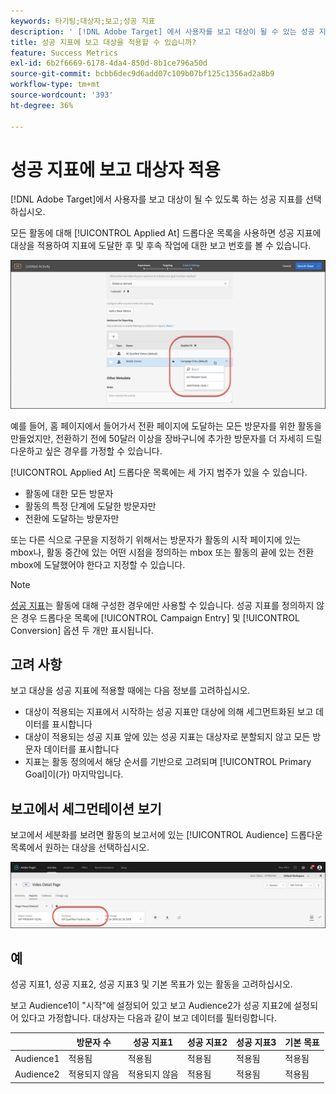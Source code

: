 ```yaml
---
keywords: 타기팅;대상자;보고;성공 지표
description: ' [!DNL Adobe Target] 에서 사용자를 보고 대상이 될 수 있는 성공 지표를 선택하는 방법을 알아봅니다.'
title: 성공 지표에 보고 대상을 적용할 수 있습니까?
feature: Success Metrics
exl-id: 6b2f6669-6178-4da4-850d-8b1ce796a50d
source-git-commit: bcbb6dec9d6add07c109b07bf125c1356ad2a8b9
workflow-type: tm+mt
source-wordcount: '393'
ht-degree: 36%

---
```


# 성공 지표에 보고 대상자 적용

[!DNL Adobe Target]에서 사용자를 보고 대상이 될 수 있도록 하는 성공 지표를 선택하십시오.

모든 활동에 대해 [!UICONTROL Applied At] 드롭다운 목록을 사용하면 성공 지표에 대상을 적용하여 지표에 도달한 후 및 후속 작업에 대한 보고 번호를 볼 수 있습니다.

![success_metric 이미지](assets/success_metric.png)

예를 들어, 홈 페이지에서 들어가서 전환 페이지에 도달하는 모든 방문자를 위한 활동을 만들었지만, 전환하기 전에 50달러 이상을 장바구니에 추가한 방문자를 더 자세히 드릴다운하고 싶은 경우를 가정할 수 있습니다.

[!UICONTROL Applied At] 드롭다운 목록에는 세 가지 범주가 있을 수 있습니다.

* 활동에 대한 모든 방문자
* 활동의 특정 단계에 도달한 방문자만
* 전환에 도달하는 방문자만

또는 다른 식으로 구문을 지정하기 위해서는 방문자가 활동의 시작 페이지에 있는 mbox나, 활동 중간에 있는 어떤 시점을 정의하는 mbox 또는 활동의 끝에 있는 전환 mbox에 도달했어야 한다고 지정할 수 있습니다.

>[!NOTE]
>
>[성공 지표](/help/main/c-activities/r-success-metrics/success-metrics.md#reference_D011575C85DA48E989A244593D9B9924)는 활동에 대해 구성한 경우에만 사용할 수 있습니다. 성공 지표를 정의하지 않은 경우 드롭다운 목록에 [!UICONTROL Campaign Entry] 및 [!UICONTROL Conversion] 옵션 두 개만 표시됩니다.


## 고려 사항

보고 대상을 성공 지표에 적용할 때에는 다음 정보를 고려하십시오.

* 대상이 적용되는 지표에서 시작하는 성공 지표만 대상에 의해 세그먼트화된 보고 데이터를 표시합니다
* 대상이 적용되는 성공 지표 앞에 있는 성공 지표는 대상자로 분할되지 않고 모든 방문자 데이터를 표시합니다
* 지표는 활동 정의에서 해당 순서를 기반으로 고려되며 [!UICONTROL Primary Goal]이(가) 마지막입니다.

## 보고에서 세그먼테이션 보기

보고에서 세분화를 보려면 활동의 보고서에 있는 [!UICONTROL Audience] 드롭다운 목록에서 원하는 대상을 선택하십시오.

![reporting_audience_dropdown 이미지](assets/reporting_audience_dropdown.png)

## 예

성공 지표1, 성공 지표2, 성공 지표3 및 기본 목표가 있는 활동을 고려하십시오.

보고 Audience1이 &quot;시작&quot;에 설정되어 있고 보고 Audience2가 성공 지표2에 설정되어 있다고 가정합니다. 대상자는 다음과 같이 보고 데이터를 필터링합니다.

|  | 방문자 수 | 성공 지표1 | 성공 지표2 | 성공 지표3 | 기본 목표 |
| --- | --- | --- | --- | --- | --- |
| Audience1 | 적용됨 | 적용됨 | 적용됨 | 적용됨 | 적용됨 |
| Audience2 | 적용되지 않음 | 적용되지 않음 | 적용됨 | 적용됨 | 적용됨 |
